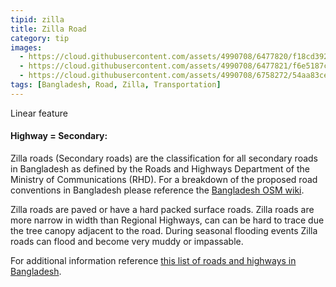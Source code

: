 ```yaml
---
tipid: zilla
title: Zilla Road
category: tip
images:
  - https://cloud.githubusercontent.com/assets/4990708/6477820/f18cd392-c1f5-11e4-9cb6-c2130097457d.PNG
  - https://cloud.githubusercontent.com/assets/4990708/6477821/f6e5187c-c1f5-11e4-9519-ec1db2902068.PNG
  - https://cloud.githubusercontent.com/assets/4990708/6758272/54aa83ce-cf0d-11e4-95f8-1b8f8dc89808.jpg
tags: [Bangladesh, Road, Zilla, Transportation]
---
```

Linear feature
#### Highway = Secondary:

Zilla roads (Secondary roads) are the classification for all secondary roads in Bangladesh as defined by the  Roads and Highways Department of the Ministry of Communications (RHD). For a breakdown of the proposed road conventions in Bangladesh please reference the  <a href="http://wiki.openstreetmap.org/wiki/WikiProject_Bangladesh" target="_blank">Bangladesh OSM wiki</a>.

Zilla roads are paved or have a hard packed surface roads. Zilla roads are more narrow in width than Regional Highways, can can be hard to trace due the tree canopy adjacent to the road. During seasonal flooding events Zilla roads can flood and become very muddy or impassable.

For additional information reference <a href="http://en.wikipedia.org/wiki/List_of_roads_in_Bangladesh" target="_blank">this list of roads and highways in Bangladesh</a>.
